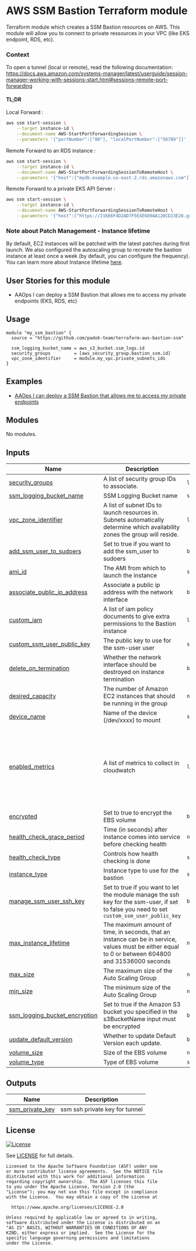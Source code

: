 # AWS SSM Bastion Terraform module

Terraform module which creates a SSM Bastion resources on AWS. This module will allow you to connect to private ressources in your VPC (like EKS endpoint, RDS, etc).

### Context

To open a tunnel (local or remote), read the following documentation: https://docs.aws.amazon.com/systems-manager/latest/userguide/session-manager-working-with-sessions-start.html#sessions-remote-port-forwarding

#### TL;DR

Local Forward :
```bash
aws ssm start-session \
    --target instance-id \
    --document-name AWS-StartPortForwardingSession \
    --parameters '{"portNumber":["80"], "localPortNumber":["56789"]}'
```

Remote Forward to an RDS instance :
```bash
aws ssm start-session \
    --target instance-id \
    --document-name AWS-StartPortForwardingSessionToRemoteHost \
    --parameters '{"host":["mydb.example.us-east-2.rds.amazonaws.com"],"portNumber":["3306"], "localPortNumber":["3306"]}'
```

Remote Forward to a private EKS API Server :
```bash
aws ssm start-session \
    --target instance-id \
    --document-name AWS-StartPortForwardingSessionToRemoteHost \
    --parameters '{"host":["https://216E6F4D2AD7F5E4E689AA120CD23E26.gr7.eu-west-3.eks.amazonaws.com"],"portNumber":["10443"], "localPortNumber":["443"]}'
```

### Note about Patch Management - Instance lifetime

By default, EC2 instances will be patched with the latest patches during first launch. We also configured the autoscaling group to recreate the bastion instance at least once a week (by default, you can configure the frequency). You can learn more about Instance lifetime [here](https://docs.aws.amazon.com/autoscaling/ec2/userguide/asg-max-instance-lifetime.html).

## User Stories for this module

- AAOps I can deploy a SSM Bastion that allows me to access my private endpoints (EKS, RDS, etc)

## Usage

```hcl
module "my_ssm_bastion" {
  source = "https://github.com/padok-team/terraform-aws-bastion-ssm"

  ssm_logging_bucket_name = aws_s3_bucket.ssm_logs.id
  security_groups         = [aws_security_group.bastion_ssm.id]
  vpc_zone_identifier     = module.my_vpc.private_subnets_ids
}
```

## Examples

- [AAOps I can deploy a SSM Bastion that allows me to access my private endpoints](examples/basic/main.tf)
<!-- BEGIN_TF_DOCS -->
## Modules

No modules.

## Inputs

| Name | Description | Type | Default | Required |
|------|-------------|------|---------|:--------:|
| <a name="input_security_groups"></a> [security\_groups](#input\_security\_groups) | A list of security group IDs to associate. | `list(string)` | n/a | yes |
| <a name="input_ssm_logging_bucket_name"></a> [ssm\_logging\_bucket\_name](#input\_ssm\_logging\_bucket\_name) | SSM Logging Bucket name | `string` | n/a | yes |
| <a name="input_vpc_zone_identifier"></a> [vpc\_zone\_identifier](#input\_vpc\_zone\_identifier) | A list of subnet IDs to launch resources in. Subnets automatically determine which availability zones the group will reside. | `list(any)` | n/a | yes |
| <a name="input_add_ssm_user_to_sudoers"></a> [add\_ssm\_user\_to\_sudoers](#input\_add\_ssm\_user\_to\_sudoers) | Set to true if you want to add the ssm\_user to sudoers | `bool` | `false` | no |
| <a name="input_ami_id"></a> [ami\_id](#input\_ami\_id) | The AMI from which to launch the instance | `string` | `""` | no |
| <a name="input_associate_public_ip_address"></a> [associate\_public\_ip\_address](#input\_associate\_public\_ip\_address) | Associate a public ip address with the network interface | `bool` | `false` | no |
| <a name="input_custom_iam"></a> [custom\_iam](#input\_custom\_iam) | A list of iam policy documents to give extra permissions to the Bastion instance | `list(string)` | `[]` | no |
| <a name="input_custom_ssm_user_public_key"></a> [custom\_ssm\_user\_public\_key](#input\_custom\_ssm\_user\_public\_key) | The public key to use for the ssm-user user | `string` | `""` | no |
| <a name="input_delete_on_termination"></a> [delete\_on\_termination](#input\_delete\_on\_termination) | Whether the network interface should be destroyed on instance termination | `bool` | `true` | no |
| <a name="input_desired_capacity"></a> [desired\_capacity](#input\_desired\_capacity) | The number of Amazon EC2 instances that should be running in the group | `number` | `1` | no |
| <a name="input_device_name"></a> [device\_name](#input\_device\_name) | Name of the device (/dev/xxxx) to mount | `string` | `"/dev/xvda"` | no |
| <a name="input_enabled_metrics"></a> [enabled\_metrics](#input\_enabled\_metrics) | A list of metrics to collect in cloudwatch | `list(any)` | <pre>[<br>  "GroupMinSize",<br>  "GroupMaxSize",<br>  "GroupDesiredCapacity",<br>  "GroupInServiceInstances",<br>  "GroupPendingInstances",<br>  "GroupStandbyInstances",<br>  "GroupTerminatingInstances",<br>  "GroupTotalInstances"<br>]</pre> | no |
| <a name="input_encrypted"></a> [encrypted](#input\_encrypted) | Set to true to encrypt the EBS volume | `bool` | `true` | no |
| <a name="input_health_check_grace_period"></a> [health\_check\_grace\_period](#input\_health\_check\_grace\_period) | Time (in seconds) after instance comes into service before checking health | `number` | `300` | no |
| <a name="input_health_check_type"></a> [health\_check\_type](#input\_health\_check\_type) | Controls how health checking is done | `string` | `"EC2"` | no |
| <a name="input_instance_type"></a> [instance\_type](#input\_instance\_type) | Instance type to use for the bastion | `string` | `"t3.medium"` | no |
| <a name="input_manage_ssm_user_ssh_key"></a> [manage\_ssm\_user\_ssh\_key](#input\_manage\_ssm\_user\_ssh\_key) | Set to true if you want to let the module manage the ssh key for the ssm-user, if set to false you need to set `custom_ssm_user_public_key` | `bool` | `true` | no |
| <a name="input_max_instance_lifetime"></a> [max\_instance\_lifetime](#input\_max\_instance\_lifetime) | The maximum amount of time, in seconds, that an instance can be in service, values must be either equal to 0 or between 604800 and 31536000 seconds | `number` | `null` | no |
| <a name="input_max_size"></a> [max\_size](#input\_max\_size) | The maximum size of the Auto Scaling Group | `number` | `1` | no |
| <a name="input_min_size"></a> [min\_size](#input\_min\_size) | The minimum size of the Auto Scaling Group | `number` | `1` | no |
| <a name="input_ssm_logging_bucket_encryption"></a> [ssm\_logging\_bucket\_encryption](#input\_ssm\_logging\_bucket\_encryption) | Set to true if the Amazon S3 bucket you specified in the s3BucketName input must be encrypted | `bool` | `true` | no |
| <a name="input_update_default_version"></a> [update\_default\_version](#input\_update\_default\_version) | Whether to update Default Version each update. | `bool` | `true` | no |
| <a name="input_volume_size"></a> [volume\_size](#input\_volume\_size) | Size of the EBS volume | `number` | `10` | no |
| <a name="input_volume_type"></a> [volume\_type](#input\_volume\_type) | Type of EBS volume | `string` | `"gp3"` | no |

## Outputs

| Name | Description |
|------|-------------|
| <a name="output_ssm_private_key"></a> [ssm\_private\_key](#output\_ssm\_private\_key) | ssm ssh private key for tunnel |
<!-- END_TF_DOCS -->

## License

[![License](https://img.shields.io/badge/License-Apache%202.0-blue.svg)](https://opensource.org/licenses/Apache-2.0)

See [LICENSE](LICENSE) for full details.

```text
Licensed to the Apache Software Foundation (ASF) under one
or more contributor license agreements.  See the NOTICE file
distributed with this work for additional information
regarding copyright ownership.  The ASF licenses this file
to you under the Apache License, Version 2.0 (the
"License"); you may not use this file except in compliance
with the License.  You may obtain a copy of the License at

  https://www.apache.org/licenses/LICENSE-2.0

Unless required by applicable law or agreed to in writing,
software distributed under the License is distributed on an
"AS IS" BASIS, WITHOUT WARRANTIES OR CONDITIONS OF ANY
KIND, either express or implied.  See the License for the
specific language governing permissions and limitations
under the License.
```
